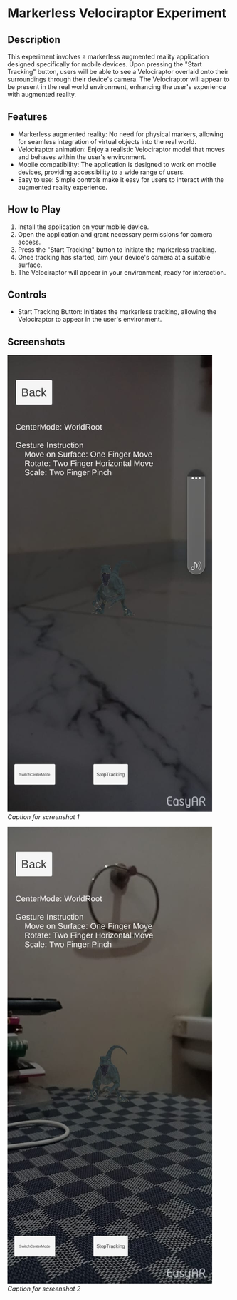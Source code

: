 # Markerless Velociraptor Experiment

## Description
This experiment involves a markerless augmented reality application designed specifically for mobile devices. Upon pressing the "Start Tracking" button, users will be able to see a Velociraptor overlaid onto their surroundings through their device's camera. The Velociraptor will appear to be present in the real world environment, enhancing the user's experience with augmented reality.

## Features
- Markerless augmented reality: No need for physical markers, allowing for seamless integration of virtual objects into the real world.
- Velociraptor animation: Enjoy a realistic Velociraptor model that moves and behaves within the user's environment.
- Mobile compatibility: The application is designed to work on mobile devices, providing accessibility to a wide range of users.
- Easy to use: Simple controls make it easy for users to interact with the augmented reality experience.

## How to Play
1. Install the application on your mobile device.
2. Open the application and grant necessary permissions for camera access.
3. Press the "Start Tracking" button to initiate the markerless tracking.
4. Once tracking has started, aim your device's camera at a suitable surface.
5. The Velociraptor will appear in your environment, ready for interaction.

## Controls
- Start Tracking Button: Initiates the markerless tracking, allowing the Velociraptor to appear in the user's environment.

## Screenshots
![Screenshot 1](Screenshots/p1.jpg)
*Caption for screenshot 1*

![Screenshot 2](Screenshots/p2.jpg)
*Caption for screenshot 2*

